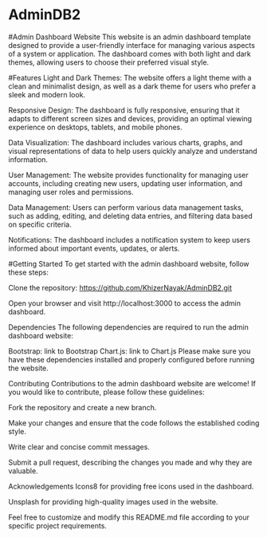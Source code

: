 # AdminDB2
#Admin Dashboard Website
This website is an admin dashboard template designed to provide a user-friendly interface for managing various aspects of a system or application. The dashboard comes with both light and dark themes, allowing users to choose their preferred visual style.

#Features
Light and Dark Themes: The website offers a light theme with a clean and minimalist design, as well as a dark theme for users who prefer a sleek and modern look.

Responsive Design: The dashboard is fully responsive, ensuring that it adapts to different screen sizes and devices, providing an optimal viewing experience on desktops, tablets, and mobile phones.

Data Visualization: The dashboard includes various charts, graphs, and visual representations of data to help users quickly analyze and understand information.

User Management: The website provides functionality for managing user accounts, including creating new users, updating user information, and managing user roles and permissions.

Data Management: Users can perform various data management tasks, such as adding, editing, and deleting data entries, and filtering data based on specific criteria.

Notifications: The dashboard includes a notification system to keep users informed about important events, updates, or alerts.

#Getting Started
To get started with the admin dashboard website, follow these steps:

Clone the repository: https://github.com/KhizerNayak/AdminDB2.git


Open your browser and visit http://localhost:3000 to access the admin dashboard.

Dependencies
The following dependencies are required to run the admin dashboard website:


Bootstrap: link to Bootstrap
Chart.js: link to Chart.js
Please make sure you have these dependencies installed and properly configured before running the website.

Contributing
Contributions to the admin dashboard website are welcome! If you would like to contribute, please follow these guidelines:

Fork the repository and create a new branch.

Make your changes and ensure that the code follows the established coding style.

Write clear and concise commit messages.

Submit a pull request, describing the changes you made and why they are valuable.



Acknowledgements
Icons8 for providing free icons used in the dashboard.

Unsplash for providing high-quality images used in the website.

Feel free to customize and modify this README.md file according to your specific project requirements.

